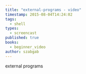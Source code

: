 ```yaml
---
title: "external-programs - video"
timestamp: 2015-08-04T14:24:02
tags:
  - shell
types:
  - screencast
published: true
books:
  - beginner_video
author: szabgab
---
```



external programs


<slidecast file="beginner-perl/external-programs" youtube="jQKbjFgxdjs" />
